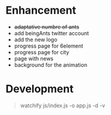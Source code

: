 # Enhancement

- ~~adaptative numbre of ants~~
- add beingAnts twitter account
- add the new logo
- progress page for 6element
- progress page for city
- page with news
- background for the animation

# Development 

> watchify js/index.js -o app.js -d -v